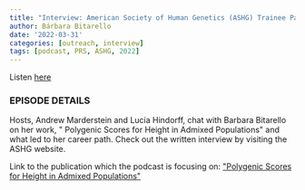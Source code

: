 ```yaml
---
title: "Interview: American Society of Human Genetics (ASHG) Trainee Paper Spotlight"
author: Bárbara Bitarello
date: '2022-03-31'
categories: [outreach, interview]
tags: [podcast, PRS, ASHG, 2022]
---
```


Listen [here](https://share.transistor.fm/s/682fb248)
 
### EPISODE DETAILS

Hosts, Andrew Marderstein and Lucia Hindorff, chat with Barbara Bitarello on her work, " Polygenic Scores for Height in Admixed Populations" and what led to her career path. Check out the written interview by visiting the ASHG website.

Link to the publication which the podcast is focusing on:
["Polygenic Scores for Height in Admixed Populations"](
https://academic.oup.com/g3journal/article/10/11/4027/6048638?login=true)
